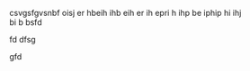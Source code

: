 
csvgsfgvsnbf oisj er 
hbeih ihb eih
 er
 ih epri h ihp
 be iphip hi ihj\
  bi
  b 
  bsfd
  
fd
dfsg

gfd
